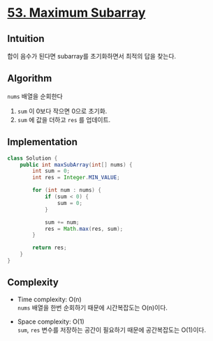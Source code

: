 # [53. Maximum Subarray](https://leetcode.com/problems/maximum-subarray/description/)

## Intuition
합이 음수가 된다면 subarray를 초기화하면서 최적의 답을 찾는다.

## Algorithm
```nums``` 배열을 순회한다
1. ```sum``` 이 0보다 작으면 0으로 초기화.
2. ```sum``` 에 값을 더하고 ```res``` 를 업데이트.

## Implementation
```java
class Solution {
    public int maxSubArray(int[] nums) {
        int sum = 0;
        int res = Integer.MIN_VALUE;

        for (int num : nums) {
            if (sum < 0) {
                sum = 0;
            }

            sum += num;
            res = Math.max(res, sum);
        }

        return res;
    }
}
```

## Complexity
- Time complexity: O(n)   
`nums` 배열을 한번 순회하기 때문에 시간복잡도는 O(n)이다.

- Space complexity: O(1)   
`sum`, `res` 변수를 저장하는 공간이 필요하기 때문에 공간복잡도는 O(1)이다.
